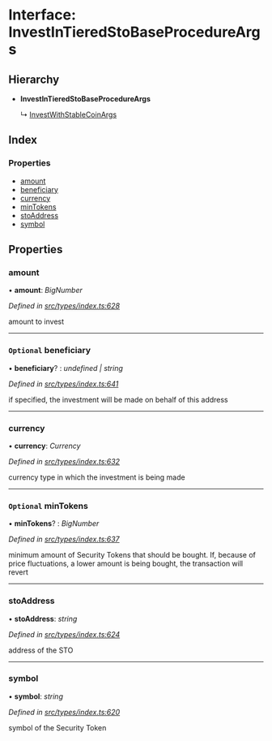 # Interface: InvestInTieredStoBaseProcedureArgs

## Hierarchy

- **InvestInTieredStoBaseProcedureArgs**

  ↳ [InvestWithStableCoinArgs](_types_index_.investwithstablecoinargs.md)

## Index

### Properties

- [amount](_types_index_.investintieredstobaseprocedureargs.md#amount)
- [beneficiary](_types_index_.investintieredstobaseprocedureargs.md#optional-beneficiary)
- [currency](_types_index_.investintieredstobaseprocedureargs.md#currency)
- [minTokens](_types_index_.investintieredstobaseprocedureargs.md#optional-mintokens)
- [stoAddress](_types_index_.investintieredstobaseprocedureargs.md#stoaddress)
- [symbol](_types_index_.investintieredstobaseprocedureargs.md#symbol)

## Properties

### amount

• **amount**: _BigNumber_

_Defined in [src/types/index.ts:628](https://github.com/PolymathNetwork/polymath-sdk/blob/d80c6e9/src/types/index.ts#L628)_

amount to invest

---

### `Optional` beneficiary

• **beneficiary**? : _undefined | string_

_Defined in [src/types/index.ts:641](https://github.com/PolymathNetwork/polymath-sdk/blob/d80c6e9/src/types/index.ts#L641)_

if specified, the investment will be made on behalf of this address

---

### currency

• **currency**: _Currency_

_Defined in [src/types/index.ts:632](https://github.com/PolymathNetwork/polymath-sdk/blob/d80c6e9/src/types/index.ts#L632)_

currency type in which the investment is being made

---

### `Optional` minTokens

• **minTokens**? : _BigNumber_

_Defined in [src/types/index.ts:637](https://github.com/PolymathNetwork/polymath-sdk/blob/d80c6e9/src/types/index.ts#L637)_

minimum amount of Security Tokens that should be bought.
If, because of price fluctuations, a lower amount is being bought, the transaction will revert

---

### stoAddress

• **stoAddress**: _string_

_Defined in [src/types/index.ts:624](https://github.com/PolymathNetwork/polymath-sdk/blob/d80c6e9/src/types/index.ts#L624)_

address of the STO

---

### symbol

• **symbol**: _string_

_Defined in [src/types/index.ts:620](https://github.com/PolymathNetwork/polymath-sdk/blob/d80c6e9/src/types/index.ts#L620)_

symbol of the Security Token
